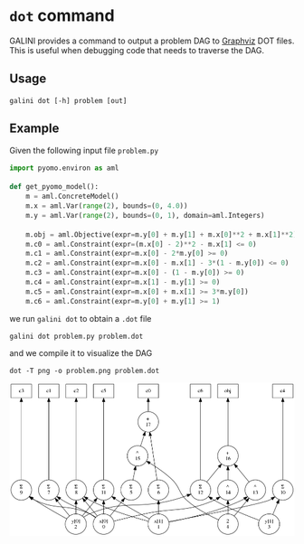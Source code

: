 # `dot` command

GALINI provides a command to output a problem DAG to [Graphviz](https://www.graphviz.org/) DOT files.
This is useful when debugging code that needs to traverse the DAG.

## Usage

```
galini dot [-h] problem [out]
```

## Example

Given the following input file `problem.py`

```python
import pyomo.environ as aml

def get_pyomo_model():
    m = aml.ConcreteModel()
    m.x = aml.Var(range(2), bounds=(0, 4.0))
    m.y = aml.Var(range(2), bounds=(0, 1), domain=aml.Integers)

    m.obj = aml.Objective(expr=m.y[0] + m.y[1] + m.x[0]**2 + m.x[1]**2)
    m.c0 = aml.Constraint(expr=(m.x[0] - 2)**2 - m.x[1] <= 0)
    m.c1 = aml.Constraint(expr=m.x[0] - 2*m.y[0] >= 0)
    m.c2 = aml.Constraint(expr=m.x[0] - m.x[1] - 3*(1 - m.y[0]) <= 0)
    m.c3 = aml.Constraint(expr=m.x[0] - (1 - m.y[0]) >= 0)
    m.c4 = aml.Constraint(expr=m.x[1] - m.y[1] >= 0)
    m.c5 = aml.Constraint(expr=m.x[0] + m.x[1] >= 3*m.y[0])
    m.c6 = aml.Constraint(expr=m.y[0] + m.y[1] >= 1)
```

we run `galini dot` to obtain a `.dot` file

```
galini dot problem.py problem.dot
```

and we compile it to visualize the DAG

```
dot -T png -o problem.png problem.dot
```

![The Problem DAG](../images/problem_dag.png)